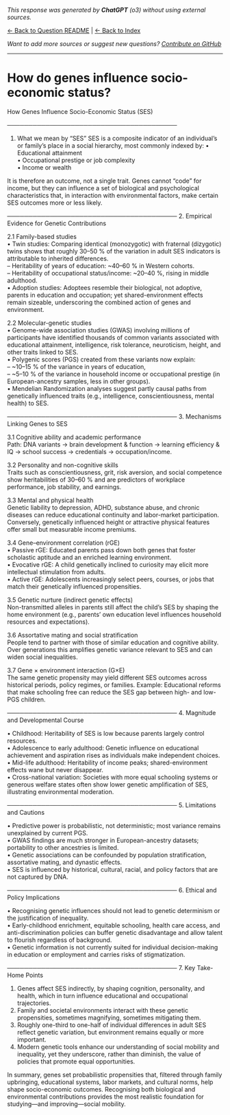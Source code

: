 <!-- 
Generated by: chatgpt
Model: o3
Prompt type: default
Generated at: 2025-06-10T20:37:18.755949
-->

*This response was generated by **ChatGPT** (o3) without using external sources.*

[← Back to Question README](README.md) | [← Back to Index](../README.md)

*Want to add more sources or suggest new questions? [Contribute on GitHub](https://github.com/justinwest/SuggestedSources)*

---

# How do genes influence socio-economic status?

How Genes Influence Socio-Economic Status (SES)

────────────────────────────────────────
1. What we mean by “SES”
SES is a composite indicator of an individual’s or family’s place in a social hierarchy, most commonly indexed by:
• Educational attainment  
• Occupational prestige or job complexity  
• Income or wealth  

It is therefore an outcome, not a single trait. Genes cannot “code” for income, but they can influence a set of biological and psychological characteristics that, in interaction with environmental factors, make certain SES outcomes more or less likely.

────────────────────────────────────────
2. Empirical Evidence for Genetic Contributions

2.1 Family-based studies  
• Twin studies: Comparing identical (monozygotic) with fraternal (dizygotic) twins shows that roughly 30–50 % of the variation in adult SES indicators is attributable to inherited differences.  
  – Heritability of years of education: ~40–60 % in Western cohorts.  
  – Heritability of occupational status/income: ~20–40 %, rising in middle adulthood.  
• Adoption studies: Adoptees resemble their biological, not adoptive, parents in education and occupation; yet shared-environment effects remain sizeable, underscoring the combined action of genes and environment.

2.2 Molecular-genetic studies  
• Genome-wide association studies (GWAS) involving millions of participants have identified thousands of common variants associated with educational attainment, intelligence, risk tolerance, neuroticism, height, and other traits linked to SES.  
• Polygenic scores (PGS) created from these variants now explain:  
  – ~10–15 % of the variance in years of education,  
  – ~5–10 % of the variance in household income or occupational prestige (in European-ancestry samples, less in other groups).  
• Mendelian Randomization analyses suggest partly causal paths from genetically influenced traits (e.g., intelligence, conscientiousness, mental health) to SES.

────────────────────────────────────────
3. Mechanisms Linking Genes to SES

3.1 Cognitive ability and academic performance  
Path: DNA variants → brain development & function → learning efficiency & IQ → school success → credentials → occupation/income.

3.2 Personality and non-cognitive skills  
Traits such as conscientiousness, grit, risk aversion, and social competence show heritabilities of 30–60 % and are predictors of workplace performance, job stability, and earnings.

3.3 Mental and physical health  
Genetic liability to depression, ADHD, substance abuse, and chronic diseases can reduce educational continuity and labor-market participation. Conversely, genetically influenced height or attractive physical features offer small but measurable income premiums.

3.4 Gene–environment correlation (rGE)  
• Passive rGE: Educated parents pass down both genes that foster scholastic aptitude and an enriched learning environment.  
• Evocative rGE: A child genetically inclined to curiosity may elicit more intellectual stimulation from adults.  
• Active rGE: Adolescents increasingly select peers, courses, or jobs that match their genetically influenced propensities.

3.5 Genetic nurture (indirect genetic effects)  
Non-transmitted alleles in parents still affect the child’s SES by shaping the home environment (e.g., parents’ own education level influences household resources and expectations).

3.6 Assortative mating and social stratification  
People tend to partner with those of similar education and cognitive ability. Over generations this amplifies genetic variance relevant to SES and can widen social inequalities.

3.7 Gene × environment interaction (G×E)  
The same genetic propensity may yield different SES outcomes across historical periods, policy regimes, or families. Example: Educational reforms that make schooling free can reduce the SES gap between high- and low-PGS children.

────────────────────────────────────────
4. Magnitude and Developmental Course

• Childhood: Heritability of SES is low because parents largely control resources.  
• Adolescence to early adulthood: Genetic influence on educational achievement and aspiration rises as individuals make independent choices.  
• Mid-life adulthood: Heritability of income peaks; shared-environment effects wane but never disappear.  
• Cross-national variation: Societies with more equal schooling systems or generous welfare states often show lower genetic amplification of SES, illustrating environmental moderation.

────────────────────────────────────────
5. Limitations and Cautions

• Predictive power is probabilistic, not deterministic; most variance remains unexplained by current PGS.  
• GWAS findings are much stronger in European-ancestry datasets; portability to other ancestries is limited.  
• Genetic associations can be confounded by population stratification, assortative mating, and dynastic effects.  
• SES is influenced by historical, cultural, racial, and policy factors that are not captured by DNA.

────────────────────────────────────────
6. Ethical and Policy Implications

• Recognising genetic influences should not lead to genetic determinism or the justification of inequality.  
• Early-childhood enrichment, equitable schooling, health care access, and anti-discrimination policies can buffer genetic disadvantage and allow talent to flourish regardless of background.  
• Genetic information is not currently suited for individual decision-making in education or employment and carries risks of stigmatization.

────────────────────────────────────────
7. Key Take-Home Points

1. Genes affect SES indirectly, by shaping cognition, personality, and health, which in turn influence educational and occupational trajectories.  
2. Family and societal environments interact with these genetic propensities, sometimes magnifying, sometimes mitigating them.  
3. Roughly one-third to one-half of individual differences in adult SES reflect genetic variation, but environment remains equally or more important.  
4. Modern genetic tools enhance our understanding of social mobility and inequality, yet they underscore, rather than diminish, the value of policies that promote equal opportunities.

In summary, genes set probabilistic propensities that, filtered through family upbringing, educational systems, labor markets, and cultural norms, help shape socio-economic outcomes. Recognising both biological and environmental contributions provides the most realistic foundation for studying—and improving—social mobility.